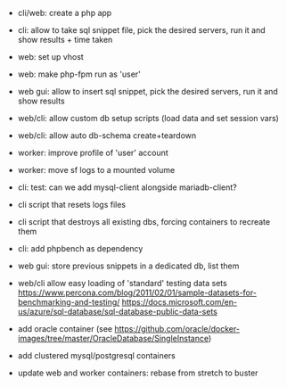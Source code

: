 - cli/web: create a php app

- cli: allow to take sql snippet file, pick the desired servers, run it and show results + time taken

- web: set up vhost

- web: make php-fpm run as 'user'

- web gui: allow to insert sql snippet, pick the desired servers, run it and show results

- web/cli: allow custom db setup scripts (load data and set session vars)

- web/cli: allow auto db-schema create+teardown

- worker: improve profile of 'user' account

- worker: move sf logs to a mounted volume

- cli: test: can we add mysql-client alongside mariadb-client?

- cli script that resets logs files

- cli script that destroys all existing dbs, forcing containers to recreate them

- cli: add phpbench as dependency

- web gui: store previous snippets in a dedicated db, list them

- web/cli allow easy loading of 'standard' testing data sets
  https://www.percona.com/blog/2011/02/01/sample-datasets-for-benchmarking-and-testing/
  https://docs.microsoft.com/en-us/azure/sql-database/sql-database-public-data-sets

- add oracle container (see https://github.com/oracle/docker-images/tree/master/OracleDatabase/SingleInstance)

- add clustered mysql/postgresql containers

- update web and worker containers: rebase from stretch to buster
